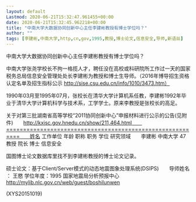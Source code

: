 ```yaml
---
layout: default
Lastmod: 2020-06-21T15:32:47.961455+00:00
date: 2020-06-21T15:32:45.962218+00:00
title: "中南大学大数据协同创新中心主任李建彬教授有博士学位吗？"
author: ""
tags: [李建彬,中南大学,http,cn,gov,1995,教授,博士论文,信息安全,导师,新语丝]
---
```


中南大学大数据协同创新中心主任李建彬教授有博士学位吗？

中南大学张尧学校长不拘一格揽人才，聘任没在高校或科研院所工作过一天的国家税务总局信息安全管理处处长李建彬为教授和博士生导师。（2016年博导招生资格认定名单及招生指标公示 http://sise.csu.edu.cn/info/1010/3473.htm）

1990年03月至1995年07月，张校长在清华大学计算机系任教，李建彬1992年毕业于清华大学计算机科学与技术系，工学学士。原来李教授是张校长的高足。

关于对第三批湖南省高等学校“2011协同创新中心”申报材料进行公示的公告(见附件)　　http://kxjsc.gov.hnedu.cn/show/211,464.html　　==========================================================　　姓名 工作单位 年龄 职称 职务 学位 研究领域　　李建彬 中南大学 47 教授 院长 博士 信息安全

国图博士论文数据库里找不到李建彬教授的博士论文记录。

硕士论文：基于Client/Server模式的动态地震图象处理系统(DSIPS)　　导师姓名 ： 王愍   学位年度：1995   国家地震局分析预报中心　　http://mylib.nlc.gov.cn/web/guest/boshilunwen

(XYS20151019)

